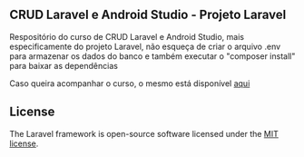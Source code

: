 <h2>CRUD Laravel e Android Studio - Projeto Laravel</h2>

<p>Respositório do curso de CRUD Laravel e Android Studio, mais especificamente do projeto Laravel, não esqueça de criar o arquivo .env para armazenar os dados do banco e também executar o "composer install" para baixar as dependências</p>

<p>Caso queira acompanhar o curso, o mesmo está disponível <a href='https://www.youtube.com/playlist?list=PLssIKrX2yyQHCAIpPExVlnqcLP4j03SuA'>aqui</a></p>

## License

The Laravel framework is open-source software licensed under the [MIT license](https://opensource.org/licenses/MIT).
